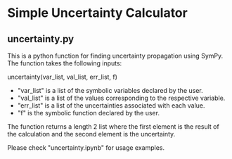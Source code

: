 # Simple Uncertainty Calculator

## uncertainty.py
This is a python function for finding uncertainty propagation using SymPy.
The function takes the following inputs:

uncertainty(var_list, val_list, err_list, f)
- "var_list" is a list of the symbolic variables declared by the user.
- "val_list" is a list of the values corresponding to the respective variable.
- "err_list" is a list of the uncertainties associated with each value.
- "f" is the symbolic function declared by the user.

The function returns a length 2 list where the first element is the result of the calculation and the second element is the uncertainty.

Please check "uncertainty.ipynb" for usage examples.
